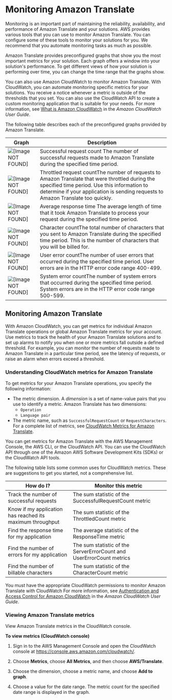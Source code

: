 # Monitoring Amazon Translate<a name="monitoring-translate"></a>

Monitoring is an important part of maintaining the reliability, availability, and performance of Amazon Translate and your solutions\. AWS provides various tools that you can use to monitor Amazon Translate\. You can configure some of these tools to monitor your solutions for you\. We recommend that you automate monitoring tasks as much as possible\.

Amazon Translate provides preconfigured graphs that show you the most important metrics for your solution\. Each graph offers a window into your solution's performance\. To get different views of how your solution is performing over time, you can change the time range that the graphs show\.

You can also use Amazon CloudWatch to monitor Amazon Translate\. With CloudWatch, you can automate monitoring specific metrics for your solutions\. You receive a notice whenever a metric is outside of the thresholds that you set\. You can also use the CloudWatch API to create a custom monitoring application that is suitable for your needs\. For more information, see [What is Amazon CloudWatch](https://docs.aws.amazon.com/AmazonCloudWatch/latest/DeveloperGuide/WhatIsCloudWatch.html) in the *Amazon CloudWatch User Guide*\.

The following table describes each of the preconfigured graphs provided by Amazon Translate\.


| Graph | Description | 
| --- | --- | 
| ![\[Image NOT FOUND\]](http://docs.aws.amazon.com/translate/latest/dg/images/metric-successful-request-count.png) |  Successful request count The number of successful requests made to Amazon Translate during the specified time period\.  | 
| ![\[Image NOT FOUND\]](http://docs.aws.amazon.com/translate/latest/dg/images/metric-throttled-request-count.png) | Throttled request countThe number of requests to Amazon Translate that were throttled during the specified time period\. Use this information to determine if your application is sending requests to Amazon Translate too quickly\. | 
| ![\[Image NOT FOUND\]](http://docs.aws.amazon.com/translate/latest/dg/images/metric-average-response-time.png) |  Average response time The average length of time that it took Amazon Translate to process your request during the specified time period\.  | 
| ![\[Image NOT FOUND\]](http://docs.aws.amazon.com/translate/latest/dg/images/metric-character-count.png) | Character countThe total number of characters that you sent to Amazon Translate during the specified time period\. This is the number of characters that you will be billed for\. | 
| ![\[Image NOT FOUND\]](http://docs.aws.amazon.com/translate/latest/dg/images/metric-user-error-count.png) | User error countThe number of user errors that occurred during the specified time period\. User errors are in the HTTP error code range 400\-499\. | 
| ![\[Image NOT FOUND\]](http://docs.aws.amazon.com/translate/latest/dg/images/metric-system-error-count.png) | System error countThe number of system errors that occurred during the specified time period\. System errors are in the HTTP error code range 500\-599\. | 

## Monitoring Amazon Translate<a name="monitoring-translate-cloudwatch"></a>

With Amazon CloudWatch, you can get metrics for individual Amazon Translate operations or global Amazon Translate metrics for your account\. Use metrics to track the health of your Amazon Translate solutions and to set up alarms to notify you when one or more metrics fall outside a defined threshold\. For example, you can monitor the number of requests made to Amazon Translate in a particular time period, see the latency of requests, or raise an alarm when errors exceed a threshold\.

### Understanding CloudWatch metrics for Amazon Translate<a name="aws-lex-cloudwatch-using"></a>

To get metrics for your Amazon Translate operations, you specify the following information:
+ The metric dimension\. A *dimension* is a set of name\-value pairs that you use to identify a metric\. Amazon Translate has two dimensions:
  + `Operation`
  + `Language pair`
+ The metric name, such as `SuccessfulRequestCount` or `RequestCharacters`\. For a complete list of metrics, see [CloudWatch Metrics for Amazon Translate](translate-cloudwatch.md#translate-cloudwatch-metrics)\.

You can get metrics for Amazon Translate with the AWS Management Console, the AWS CLI, or the CloudWatch API\. You can use the CloudWatch API through one of the Amazon AWS Software Development Kits \(SDKs\) or the CloudWatch API tools\. 

The following table lists some common uses for CloudWatch metrics\. These are suggestions to get you started, not a comprehensive list\.


| How do I? | Monitor this metric | 
| --- | --- | 
| Track the number of successful requests | The sum statistic of the SuccessfulRequestCount metric  | 
| Know if my application has reached its maximum throughput | The sum statistic of the ThrottledCount metric | 
| Find the response time for my application | The average statistic of the ResponseTime metric | 
| Find the number of errors for my application | The sum statistic of the ServerErrorCount and UserErrorCount metrics | 
| Find the number of billable characters | The sum statistic of the CharacterCount metric | 

You must have the appropriate CloudWatch permissions to monitor Amazon Translate with CloudWatch For more information, see [ Authentication and Access Control for Amazon CloudWatch](https://docs.aws.amazon.com/AmazonCloudWatch/latest/monitoring/auth-and-access-control-cw.html) in the *Amazon CloudWatch User Guide*\.

### Viewing Amazon Translate metrics<a name="translate-cloudwatch-view"></a>

View Amazon Translate metrics in the CloudWatch console\.

**To view metrics \(CloudWatch console\)**

1. Sign in to the AWS Management Console and open the CloudWatch console at [https://console\.aws\.amazon\.com/cloudwatch/](https://console.aws.amazon.com/cloudwatch/)\.

1. Choose **Metrics**, choose **All Metrics**, and then choose **AWS/Translate**\.

1. Choose the dimension, choose a metric name, and choose **Add to graph**\.

1. Choose a value for the date range\. The metric count for the specified date range is displayed in the graph\.